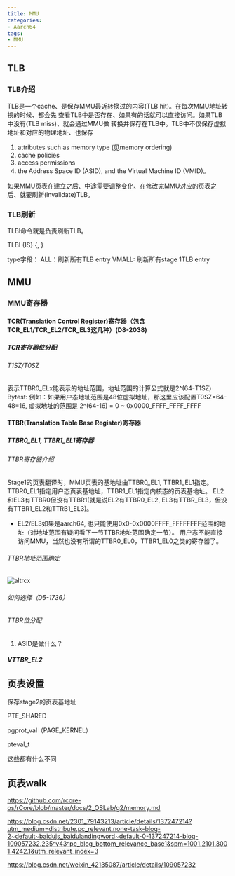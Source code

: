```yaml
---
title: MMU
categories: 
- Aarch64
tags:
- MMU
---
```


## TLB
### TLB介绍
TLB是一个cache、是保存MMU最近转换过的内容(TLB hit)。在每次MMU地址转换的时候、都会先
查看TLB中是否存在、如果有的话就可以直接访问。如果TLB中没有(TLB miss)、就会通过MMU做
转换并保存在TLB中。TLB中不仅保存虚拟地址和对应的物理地址、也保存
1)	attributes such as memory type (见memory ordering)
2)	cache policies
3)	access permissions 
4)	the Address Space ID (ASID), and the Virtual Machine ID (VMID)。

如果MMU页表在建立之后、中途需要调整变化、在修改完MMU对应的页表之后、就要刷新(invalidate)TLB。

### TLB刷新
TLBI命令就是负责刷新TLB。

TLBI <type><level>{IS} {, <Xt>}

type字段：
ALL：刷新所有TLB entry
VMALL: 刷新所有stage 1TLB entry

## MMU
### MMU寄存器
#### TCR(Translation Control Register)寄存器（包含TCR_EL1/TCR_EL2/TCR_EL3这几种）(D8-2038)

##### TCR寄存器位分配

###### T1SZ/T0SZ
表示TTBR0_ELx能表示的地址范围，地址范围的计算公式就是2^(64-T1SZ) Bytest:
例如：如果用户态地址范围是48位虚拟地址，那这里应该配置T0SZ=64-48=16, 虚拟地址的范围是 2^(64-16) = 0 ~ 0x0000_FFFF_FFFF_FFFF

#### TTBR(Translation Table Base Register)寄存器
##### TTBR0_EL1, TTBR1_EL1寄存器
###### TTBR寄存器介绍
Stage1的页表翻译时，MMU页表的基地址由TTBR0_EL1, TTBR1_EL1指定。TTBR0_EL1指定用户态页表基地址，TTBR1_EL1指定内核态的页表基地址。
EL2和EL3有TTBR0但没有TTBR1(就是说EL2有TTBR0_EL2, EL3有TTBR_EL3，但没有TTBR1_EL2和TTRB1_EL3)。
- EL2/EL3如果是aarch64, 也只能使用0x0-0x0000FFFF_FFFFFFFF范围的地址（对地址范围有疑问看下一节TTBR地址范围确定一节）。
用户态不能直接访问MMU，当然也没有所谓的TTBR0_EL0，TTBR1_EL0之类的寄存器了。

###### TTBR地址范围确定

![altrcx](/images/MMU/TTBR0-TTBR1-choose.drawio.svg)

###### 如何选择（D5-1736）

###### TTBR位分配

1) ASID是做什么？


##### VTTBR_EL2

## 页表设置


保存stage2的页表基地址

PTE_SHARED

pgprot_val（PAGE_KERNEL）

pteval_t

这些都有什么不同



## 页表walk

https://github.com/rcore-os/rCore/blob/master/docs/2_OSLab/g2/memory.md

https://blog.csdn.net/2301_79143213/article/details/137247214?utm_medium=distribute.pc_relevant.none-task-blog-2~default~baidujs_baidulandingword~default-0-137247214-blog-109057232.235^v43^pc_blog_bottom_relevance_base1&spm=1001.2101.3001.4242.1&utm_relevant_index=3

https://blog.csdn.net/weixin_42135087/article/details/109057232


